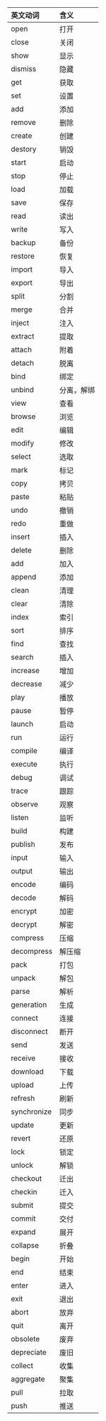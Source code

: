 | 英文动词  |含义   |
| :------------ | :------------ |
| open  | 打开  |
|  close | 关闭  |
| show  | 显示  |
|  dismiss | 隐藏  |
| get  | 获取  |
|  set | 设置  |
| add  | 添加  |
|  remove | 删除  |
| create  | 创建  |
|  destory | 销毁  |
| start  | 启动  |
|  stop | 停止  |
| load  | 加载  |
|  save | 保存 |
| read  | 读出 |
|  write | 写入  |
| backup  | 备份  |
|  restore | 恢复  |
|  import | 导入  |
| export  | 导出  |
|  split | 分割  |
|  merge | 合并 |
| inject  | 注入  |
|  extract  | 提取  |
|  attach | 附着  |
| detach  | 脱离  |
|  bind | 绑定  |
|  unbind | 分离，解绑  |
| view  | 查看  |
|  browse | 浏览  |
|  edit | 编辑  |
| modify  | 修改  |
|  select | 选取 |
|  mark | 标记  |
| copy  | 拷贝  |
|  paste | 粘贴  |
|  undo | 撤销  |
| redo  | 重做  |
|  insert | 插入  |
|  delete  | 删除  |
|  add | 加入  |
|  append | 添加  |
|  clean | 清理  |
|  clear | 清除 |
|  index | 索引  |
|  sort | 排序  |
|  find | 查找  |
|  search  | 插入  |
|  increase  | 增加  |
|  decrease  | 减少  |
|  play  | 播放  |
|  pause | 暂停  |
|  launch  | 启动  |
|  run  | 运行  |
|  compile  | 编译  |
|  execute  | 执行  |
|  debug  | 调试  |
|  trace  | 跟踪  |
|  observe  | 观察  |
|  listen  | 监听  |
|  build  | 构建  |
|  publish  | 发布  |
|  input  | 输入  |
|  output  | 输出  |
|  encode  | 编码  |
|  decode  | 解码  |
|  encrypt  | 加密 |
|  decrypt  | 解密 |
|  compress  | 压缩  |
|  decompress  | 解压缩  |
|  pack  | 打包  |
|  unpack  | 解包  |
|  parse  | 解析  |
|  generation | 生成  |
|  connect  | 连接  |
|  disconnect  | 断开  |
|  send  | 发送  |
|  receive  | 接收  |
|  download  | 下载  |
|  upload  | 上传  |
|  refresh  | 刷新  |
|  synchronize  | 同步  |
|  update  | 更新  |
|  revert  | 还原  |
|  lock  | 锁定  |
|  unlock  | 解锁  |
|  checkout  |  迁出 |
|  checkin | 迁入  |
|  submit  | 提交  |
|  commit  | 交付  |
|  expand   | 展开  |
|  collapse   | 折叠  |
|  begin   | 开始  |
|  end   | 结束  |
|  enter   | 进入  |
|  exit   | 退出  |
|  abort   | 放弃  |
|  quit   | 离开  |
|  obsolete    | 废弃  |
|  depreciate    | 废旧  |
|  collect    | 收集   |
|  aggregate    | 聚集  |
|  pull    | 拉取   |
|  push    | 推送  |

